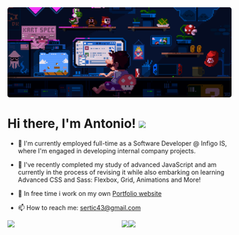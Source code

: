 <img style="border-radius: 5px" src="./img/background.gif">

<h1>Hi there, I'm Antonio! <img width="5%" src="https://media.giphy.com/media/hvRJCLFzcasrR4ia7z/giphy.gif"></h1>

- 👾 I'm currently employed full-time as a Software Developer @ Infigo IS, where I'm engaged in developing internal company projects.

- 🌱 I've recently completed my study of advanced JavaScript and am currently in the process of revising it while also embarking on learning Advanced CSS and Sass: Flexbox, Grid, Animations and More!

- 🚀 In free time i work on my own [Portfolio website](https://antonio-sertic-portfolio.netlify.app)

- 📫 How to reach me: sertic43@gmail.com

<img align="left" width="51%" src="https://github-readme-stats.vercel.app/api?username=AntonioSertic23&show_icons=true&theme=dark" />

<img align="left" width="3%" src="https://upload.wikimedia.org/wikipedia/commons/thumb/8/89/HD_transparent_picture.png/1024px-HD_transparent_picture.png" />

<img align="left" width="46%" src="https://github-readme-stats.vercel.app/api/top-langs/?username=AntonioSertic23&hide_progress=true&theme=dark" />
